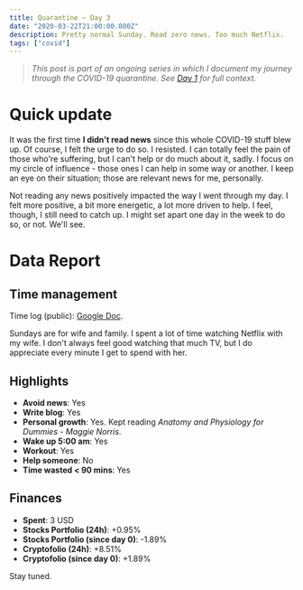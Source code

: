 ```yaml
---
title: Quarantine — Day 3
date: "2020-03-22T21:00:00.000Z"
description: Pretty normal Sunday. Read zero news. Too much Netflix.
tags: ["covid"]
---
```


> *This post is part of an ongoing series in which I document my journey through the COVID-19 quarantine. See [Day 1](/quarantine-day-1) for full context.*

<div class="divider"></div>

# Quick update

It was the first time **I didn't read news** since this whole COVID-19 stuff blew up. Of course, I felt the urge to do so. I resisted. I can totally feel the pain of those who're suffering, but I can't help or do much about it, sadly. I focus on my circle of influence - those ones I can help in some way or another. I keep an eye on their situation; those are relevant news for me, personally.

Not reading any news positively impacted the way I went through my day. I felt more positive, a bit more energetic, a lot more driven to help. I feel, though, I still need to catch up. I might set apart one day in the week to do so, or not. We'll see.

<div class="divider"></div>

# Data Report

## Time management

Time log (public): [Google Doc](https://docs.google.com/document/d/1h1eGly40sAf9gdJMXhKgoB20zqzsJeECZAJvDkgM8Ik/edit#).

Sundays are for wife and family. I spent a lot of time watching Netflix with my wife. I don't always feel good watching that much TV, but I do appreciate every minute I get to spend with her.

## Highlights 

* **Avoid news**: Yes
* **Write blog**: Yes
* **Personal growth**: Yes. Kept reading *Anatomy and Physiology for Dummies - Maggie Norris*.
* **Wake up 5:00 am**: Yes
* **Workout**: Yes
* **Help someone**: No
* **Time wasted < 90 mins**: Yes

## Finances

* **Spent**: 3 USD
* **Stocks Portfolio (24h)**: +0.95%
* **Stocks Portfolio (since day 0)**: -1.89%
* **Cryptofolio (24h)**: +8.51%
* **Cryptofolio (since day 0)**: +1.89%

<div class="divider"></div>

Stay tuned.
